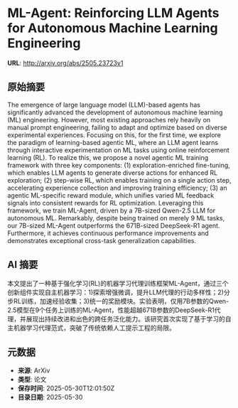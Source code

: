 # ML-Agent: Reinforcing LLM Agents for Autonomous Machine Learning Engineering

**URL**: http://arxiv.org/abs/2505.23723v1

## 原始摘要

The emergence of large language model (LLM)-based agents has significantly
advanced the development of autonomous machine learning (ML) engineering.
However, most existing approaches rely heavily on manual prompt engineering,
failing to adapt and optimize based on diverse experimental experiences.
Focusing on this, for the first time, we explore the paradigm of learning-based
agentic ML, where an LLM agent learns through interactive experimentation on ML
tasks using online reinforcement learning (RL). To realize this, we propose a
novel agentic ML training framework with three key components: (1)
exploration-enriched fine-tuning, which enables LLM agents to generate diverse
actions for enhanced RL exploration; (2) step-wise RL, which enables training
on a single action step, accelerating experience collection and improving
training efficiency; (3) an agentic ML-specific reward module, which unifies
varied ML feedback signals into consistent rewards for RL optimization.
Leveraging this framework, we train ML-Agent, driven by a 7B-sized Qwen-2.5 LLM
for autonomous ML. Remarkably, despite being trained on merely 9 ML tasks, our
7B-sized ML-Agent outperforms the 671B-sized DeepSeek-R1 agent. Furthermore, it
achieves continuous performance improvements and demonstrates exceptional
cross-task generalization capabilities.


## AI 摘要

本文提出了一种基于强化学习(RL)的机器学习代理训练框架ML-Agent，通过三个创新组件实现自主机器学习：1)探索增强微调，提升LLM代理的行动多样性；2)分步RL训练，加速经验收集；3)统一的奖励模块。实验表明，仅用7B参数的Qwen-2.5模型在9个任务上训练的ML-Agent，性能超越671B参数的DeepSeek-R1代理，并展现出持续改进和出色的跨任务泛化能力。该研究首次实现了基于学习的自主机器学习代理范式，突破了传统依赖人工提示工程的局限。

## 元数据

- **来源**: ArXiv
- **类型**: 论文
- **保存时间**: 2025-05-30T12:01:50Z
- **目录日期**: 2025-05-30
